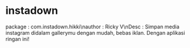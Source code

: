 # instadown
package : com.instadown.hikki\nauthor : Ricky V\nDesc : Simpan media instagram didalam gallerymu dengan mudah, bebas iklan. Dengan aplikasi ringan ini!
